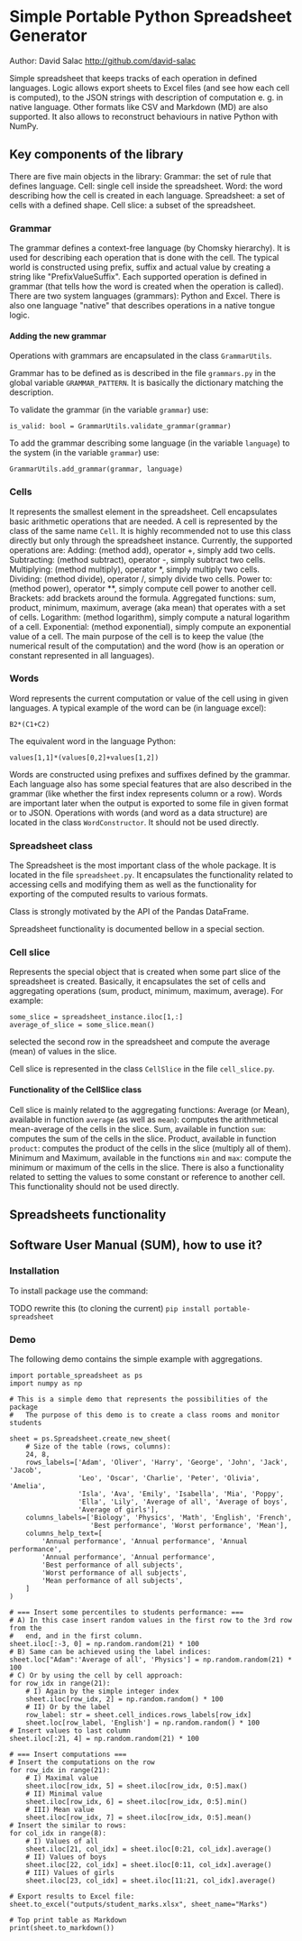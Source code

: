 # Simple Portable Python Spreadsheet Generator
Author: David Salac <http://github.com/david-salac>

Simple spreadsheet that keeps tracks of each operation in defined languages.
Logic allows export sheets to Excel files (and see how each cell is computed),
to the JSON strings with description of computation e. g. in native language.
Other formats like CSV and Markdown (MD) are also supported. It also allows
to reconstruct behaviours in native Python with NumPy.

## Key components of the library
There are five main objects in the library:
Grammar: the set of rule that defines language.
Cell: single cell inside the spreadsheet.
Word: the word describing how the cell is created in each language.
Spreadsheet: a set of cells with a defined shape.
Cell slice: a subset of the spreadsheet. 
### Grammar
The grammar defines a context-free language (by Chomsky hierarchy). It is used for describing each operation that is done with the cell. The typical world is constructed using prefix, suffix and actual value by creating a string like "PrefixValueSuffix". Each supported operation is defined in grammar (that tells how the word is created when the operation is called).
There are two system languages (grammars): Python and Excel. There is also one language "native" that describes operations in a native tongue logic.
#### Adding the new grammar
Operations with grammars are encapsulated in the class `GrammarUtils`.

Grammar has to be defined as is described in the file `grammars.py` in the global variable `GRAMMAR_PATTERN`. It is basically the dictionary matching the description.

To validate the grammar (in the variable `grammar`) use: 
```
is_valid: bool = GrammarUtils.validate_grammar(grammar)
```
To add the grammar describing some language (in the variable `language`) to the system (in the variable `grammar`) use: 
```
GrammarUtils.add_grammar(grammar, language)
```
### Cells
It represents the smallest element in the spreadsheet. Cell encapsulates basic arithmetic operations that are needed. A cell is represented by the class of the same name `Cell`. It is highly recommended not to use this class directly but only through the spreadsheet instance.
Currently, the supported operations are:
Adding: (method add), operator +, simply add two cells.
Subtracting: (method subtract), operator -, simply subtract two cells.
Multiplying: (method multiply), operator *, simply multiply two cells.
Dividing: (method divide), operator /, simply divide two cells.
Power to: (method power), operator **, simply compute cell power to another cell.
Brackets: add brackets around the formula.
Aggregated functions: sum, product, minimum, maximum, average (aka mean) that operates with a set of cells.
Logarithm: (method logarithm), simply compute a natural logarithm of a cell.
Exponential: (method exponential), simply compute an exponential value of a cell.
The main purpose of the cell is to keep the value (the numerical result of the computation) and the word (how is an operation or constant represented in all languages).

### Words
Word represents the current computation or value of the cell using in given languages.
A typical example of the word can be (in language excel):
```
B2*(C1+C2)
```
The equivalent word in the language Python:
```
values[1,1]*(values[0,2]+values[1,2])
```
Words are constructed using prefixes and suffixes defined by the grammar. Each language also has some special features that are also described in the grammar (like whether the first index represents column or a row).
Words are important later when the output is exported to some file in given format or to JSON.
Operations with words (and word as a data structure) are located in the class `WordConstructor`. It should not be used directly.

### Spreadsheet class
The Spreadsheet is the most important class of the whole package. It is located in the file `spreadsheet.py`. It encapsulates the functionality related to accessing cells and modifying them as well as the functionality for exporting of the computed results to various formats.

Class is strongly motivated by the API of the Pandas DataFrame. 

Spreadsheet functionality is documented bellow in a special section.

### Cell slice
Represents the special object that is created when some part slice of the spreadsheet is created. Basically, it encapsulates the set of cells and aggregating operations (sum, product, minimum, maximum, average). For example:
```
some_slice = spreadsheet_instance.iloc[1,:]
average_of_slice = some_slice.mean()
```
selected the second row in the spreadsheet and compute the average (mean) of values in the slice.

Cell slice is represented in the class `CellSlice` in the file `cell_slice.py`.

#### Functionality of the CellSlice class
Cell slice is mainly related to the aggregating functions:
Average (or Mean), available in function `average` (as well as `mean`): computes the arithmetical mean-average of the cells in the slice.
Sum, available in function `sum`: computes the sum of the cells in the slice.
Product, available in function `product`: computes the product of the cells in the slice (multiply all of them).
Minimum and Maximum, available in the functions `min` and `max`: compute the minimum or maximum of the cells in the slice.
There is also a functionality related to setting the values to some constant or reference to another cell. This functionality should not be used directly.

## Spreadsheets functionality


## Software User Manual (SUM), how to use it?
### Installation
To install package use the command:

TODO rewrite this (to cloning the current)
`pip install portable-spreadsheet`

### Demo
The following demo contains the simple example with aggregations.
```
import portable_spreadsheet as ps
import numpy as np

# This is a simple demo that represents the possibilities of the package
#   The purpose of this demo is to create a class rooms and monitor students

sheet = ps.Spreadsheet.create_new_sheet(
    # Size of the table (rows, columns):
    24, 8,
    rows_labels=['Adam', 'Oliver', 'Harry', 'George', 'John', 'Jack', 'Jacob',
                 'Leo', 'Oscar', 'Charlie', 'Peter', 'Olivia', 'Amelia',
                 'Isla', 'Ava', 'Emily', 'Isabella', 'Mia', 'Poppy',
                 'Ella', 'Lily', 'Average of all', 'Average of boys',
                 'Average of girls'],
    columns_labels=['Biology', 'Physics', 'Math', 'English', 'French',
                    'Best performance', 'Worst performance', 'Mean'],
    columns_help_text=[
        'Annual performance', 'Annual performance', 'Annual performance',
        'Annual performance', 'Annual performance',
        'Best performance of all subjects',
        'Worst performance of all subjects',
        'Mean performance of all subjects',
    ]
)

# === Insert some percentiles to students performance: ===
# A) In this case insert random values in the first row to the 3rd row from the
#   end, and in the first column.
sheet.iloc[:-3, 0] = np.random.random(21) * 100
# B) Same can be achieved using the label indices:
sheet.loc["Adam":'Average of all', 'Physics'] = np.random.random(21) * 100
# C) Or by using the cell by cell approach:
for row_idx in range(21):
    # I) Again by the simple integer index
    sheet.iloc[row_idx, 2] = np.random.random() * 100
    # II) Or by the label
    row_label: str = sheet.cell_indices.rows_labels[row_idx]
    sheet.loc[row_label, 'English'] = np.random.random() * 100
# Insert values to last column
sheet.iloc[:21, 4] = np.random.random(21) * 100

# === Insert computations ===
# Insert the computations on the row
for row_idx in range(21):
    # I) Maximal value
    sheet.iloc[row_idx, 5] = sheet.iloc[row_idx, 0:5].max()
    # II) Minimal value
    sheet.iloc[row_idx, 6] = sheet.iloc[row_idx, 0:5].min()
    # III) Mean value
    sheet.iloc[row_idx, 7] = sheet.iloc[row_idx, 0:5].mean()
# Insert the similar to rows:
for col_idx in range(8):
    # I) Values of all
    sheet.iloc[21, col_idx] = sheet.iloc[0:21, col_idx].average()
    # II) Values of boys
    sheet.iloc[22, col_idx] = sheet.iloc[0:11, col_idx].average()
    # III) Values of girls
    sheet.iloc[23, col_idx] = sheet.iloc[11:21, col_idx].average()

# Export results to Excel file:
sheet.to_excel("outputs/student_marks.xlsx", sheet_name="Marks")

# Top print table as Markdown
print(sheet.to_markdown())
```
